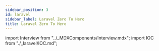 ```yaml
---
sidebar_position: 3
id: laravel
sidebar_label: Laravel Zero To Hero
title: Laravel Zero To Hero
---
```


import Interview from "../_MDXComponents/Interview.mdx";
import IOC from "./_laravel/IOC.md";

<Interview>
  <IOC />
</Interview>